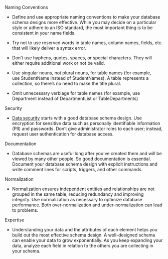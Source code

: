 Naming Conventions 

-   Define and use appropriate naming conventions to make your database schema designs more effective. While you may decide on a particular style or adhere to an ISO standard, the most important thing is to be consistent in your name fields. 
    
-   Try not to use reserved words in table names, column names, fields, etc. that will likely deliver a syntax error. 
    
-   Don’t use hyphens, quotes, spaces, or special characters. They will either require additional work or not be valid. 
    
-   Use singular nouns, not plural nouns, for table names (for example, use StudentName instead of StudentNames). A table represents a collection, so there’s no need to make the title plural.  
    
-   Omit unnecessary verbiage for table names (for example, use Department instead of DepartmentList or TableDepartments) 
    

Security 

-   [Data security](https://www.integrate.io/the-complete-guide-to-data-security/) starts with a good database schema design. Use encryption for sensitive data such as personally identifiable information (PII) and passwords. Don’t give administrator roles to each user; instead, request user authentication for database access.  
    

Documentation 

-   Database schemas are useful long after you've created them and will be viewed by many other people. So good documentation is essential. Document your database schema design with explicit instructions and write comment lines for scripts, triggers, and other commands.  
    

Normalization 

-   Normalization ensures independent entities and relationships are not grouped in the same table, reducing redundancy and improving integrity. Use normalization as necessary to optimize database performance. Both over-normalization and under-normalization can lead to problems.  
    

Expertise 

-   Understanding your data and the attributes of each element helps you build out the most effective schema design. A well-designed schema can enable your data to grow exponentially. As you keep expanding your data, analyze each field in relation to the others you are collecting in your schema.